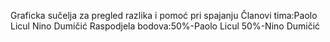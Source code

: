 Graficka sučelja za pregled razlika i pomoć pri spajanju
Članovi tima:Paolo Licul
             Nino Dumičić
Raspodjela bodova:50%-Paolo Licul
                  50%-Nino Dumičić
